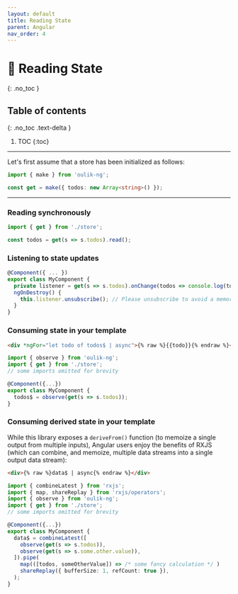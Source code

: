 ```yaml
---
layout: default
title: Reading State
parent: Angular
nav_order: 4
---
```


# 📖 Reading State
{: .no_toc }

## Table of contents
{: .no_toc .text-delta }

1. TOC
{:toc}

---



Let's first assume that a store has been initialized as follows:
```ts
import { make } from 'oulik-ng';

const get = make({ todos: new Array<string>() }); 
```
---

### Reading **synchronously**
```ts
import { get } from './store';

const todos = get(s => s.todos).read();
```

### **Listening** to state updates
```ts
@Component({ ... })
export class MyComponent {
  private listener = get(s => s.todos).onChange(todos => console.log(todos));
  ngOnDestroy() {
    this.listener.unsubscribe(); // Please unsubscribe to avoid a memory leak
  }
}
```  

### **Consuming state** in your template
```html
<div *ngFor="let todo of todos$ | async">{% raw %}{{todo}}{% endraw %}</div>
```
```ts
import { observe } from 'oulik-ng';
import { get } from './store';
// some imports omitted for brevity

@Component({...})
export class MyComponent {
  todos$ = observe(get(s => s.todos));
}
```

### **Consuming derived state** in your template

While this library exposes a `deriveFrom()` function (to memoize a single output from multiple inputs), Angular users enjoy the benefits of RXJS (which can combine, and memoize, multiple data streams into a single output data stream):

```html
<div>{% raw %}data$ | async{% endraw %}</div>
```
```ts
import { combineLatest } from 'rxjs';
import { map, shareReplay } from 'rxjs/operators';
import { observe } from 'oulik-ng';
import { get } from './store';
// some imports omitted for brevity

@Component({...})
export class MyComponent {
  data$ = combineLatest([
    observe(get(s => s.todos)),
    observe(get(s => s.some.other.value)),
  ]).pipe(
    map(([todos, someOtherValue]) => /* some fancy calculation */ )
    shareReplay({ bufferSize: 1, refCount: true }),
  );
}
```
